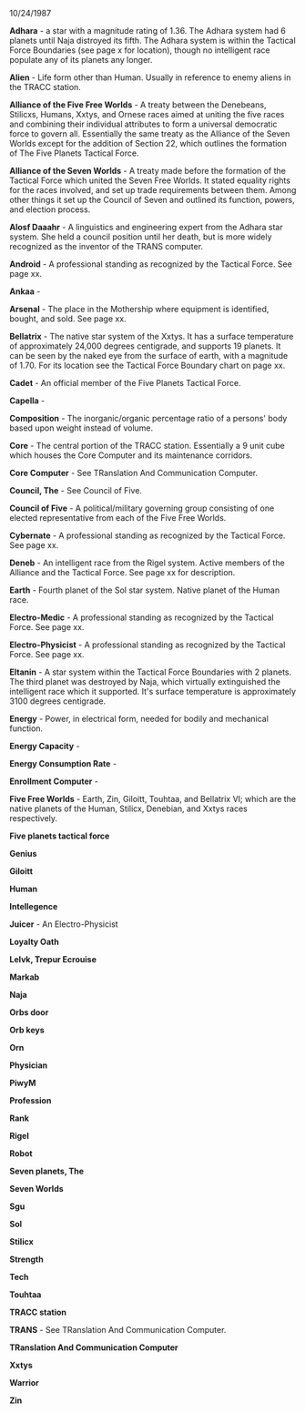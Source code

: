 10/24/1987

**Adhara** - a star with a magnitude rating of 1.36.  The Adhara system had 6 planets until Naja distroyed its fifth.  The Adhara system is within the Tactical Force Boundaries (see page x for location), though no intelligent race populate any of its planets any longer.

**Alien** - Life form other than Human.  Usually in reference to enemy aliens in the TRACC station.

**Alliance of the Five Free Worlds** - A treaty between the Denebeans, Stilicxs, Humans, Xxtys, and Ornese races aimed at uniting the five races and combining their individual attributes to form a universal democratic force to govern all.  Essentially the same treaty as the Alliance of the Seven Worlds except for the addition of Section 22, which outlines the formation of The Five Planets Tactical Force.

**Alliance of the Seven Worlds** - A treaty made before the formation of the Tactical Force which united the Seven Free Worlds.  It stated equality rights for the races involved, and set up trade requirements between them.  Among other things it set up the Council of Seven and outlined its function, powers, and election process.

**Alosf Daaahr** - A linguistics and engineering expert from the Adhara star system.  She held a council position until her death, but is more widely recognized as the inventor of the TRANS computer.

**Android** - A professional standing as recognized by the Tactical Force.  See page xx.

**Ankaa** -

**Arsenal** - The place in the Mothership where equipment is identified, bought, and sold. See page xx.

**Bellatrix** - The native star system of the Xxtys.  It has a surface temperature of approximately 24,000 degrees centigrade, and supports 19 planets.  It can be seen by the naked eye from the surface of earth, with a magnitude of 1.70.  For its location see the Tactical Force Boundary chart on page xx.

**Cadet** - An official member of the Five Planets Tactical Force.

**Capella** -

**Composition** - The inorganic/organic percentage ratio of a persons' body based upon weight instead of volume.

**Core** - The central portion of the TRACC station.  Essentially a 9 unit cube which houses the Core Computer and its maintenance corridors.

**Core Computer** - See TRanslation And Communication Computer.

**Council, The** - See Council of Five.

**Council of Five** - A political/military governing group consisting of one elected representative from each of the Five Free Worlds.

**Cybernate** - A professional standing as recognized by the Tactical Force.  See page xx.

**Deneb** - An intelligent race from the Rigel system.  Active members of the Alliance and the Tactical Force.  See page xx for description.

**Earth** - Fourth planet of the Sol star system.  Native planet of the Human race.

**Electro-Medic** - A professional standing as recognized by the Tactical Force.  See page xx.

**Electro-Physicist** - A professional standing as recognized by the Tactical Force.  See page xx.

**Eltanin** - A star system within the Tactical Force Boundaries with 2 planets.  The third planet was destroyed by Naja, which virtually extinguished the intelligent race which it supported.  It's surface temperature is approximately 3100 degrees centigrade.

**Energy** - Power, in electrical form, needed for bodily and mechanical function.

**Energy Capacity** -

**Energy Consumption Rate** -

**Enrollment Computer** -

**Five Free Worlds** - Earth, Zin, Giloitt, Touhtaa, and Bellatrix VI; which are the native planets of the Human, Stilicx, Denebian, and Xxtys races respectively.

**Five planets tactical force**

**Genius**

**Giloitt**

**Human**

**Intellegence**

**Juicer** - An Electro-Physicist

**Loyalty Oath**

**Lelvk, Trepur Ecrouise**

**Markab**

**Naja**

**Orbs door**

**Orb keys**

**Orn**

**Physician**

**PiwyM**

**Profession**

**Rank**

**Rigel**

**Robot**

**Seven planets, The**

**Seven Worlds**

**Sgu**

**Sol**

**Stilicx**

**Strength**

**Tech**

**Touhtaa**

**TRACC station**

**TRANS** - See TRanslation And Communication Computer.

**TRanslation And Communication Computer**

**Xxtys**

**Warrior**

**Zin**

